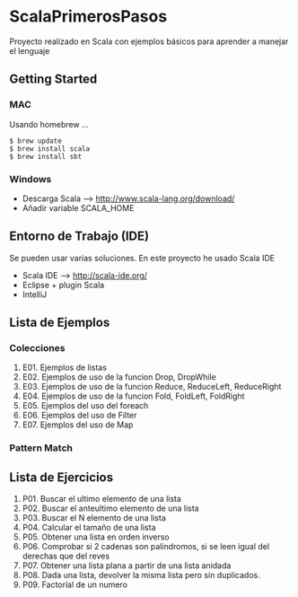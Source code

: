 # ScalaPrimerosPasos

Proyecto realizado en Scala con ejemplos básicos para aprender a manejar el lenguaje

## Getting Started

### MAC

Usando homebrew ... 
```
$ brew update
$ brew install scala
$ brew install sbt
```
### Windows

* Descarga Scala --> http://www.scala-lang.org/download/
* Añadir variable SCALA_HOME

## Entorno de Trabajo (IDE)
Se pueden usar varias soluciones. En este proyecto he usado Scala IDE

* Scala IDE --> http://scala-ide.org/
* Eclipse + plugin Scala
* IntelliJ

## Lista de Ejemplos

### Colecciones
01. E01. Ejemplos de listas 
02. E02. Ejemplos de uso de la funcion Drop, DropWhile
03. E03. Ejemplos de uso de la funcion Reduce, ReduceLeft, ReduceRight
04. E04. Ejemplos de uso de la funcion Fold, FoldLeft, FoldRight
05. E05. Ejemplos del uso del foreach
06. E06. Ejemplos del uso de Filter
07. E07. Ejemplos del uso de Map

### Pattern Match


## Lista de Ejercicios
1. P01. Buscar el ultimo elemento de una lista 
2. P02. Buscar el anteultimo elemento de una lista
3. P03. Buscar el N elemento de una lista
4. P04. Calcular el tamaño de una lista 
5. P05. Obtener una lista en orden inverso
6. P06. Comprobar si 2 cadenas son palindromos, si se leen igual del derechas que del reves
7. P07. Obtener una lista plana a partir de una lista anidada
8. P08. Dada una lista, devolver la misma lista pero sin duplicados.
9. P09. Factorial de un numero






